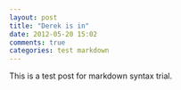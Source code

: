 ```yaml
---
layout: post
title: "Derek is in"
date: 2012-05-20 15:02
comments: true
categories: test markdown
---
```

This is a test post for markdown syntax trial.
